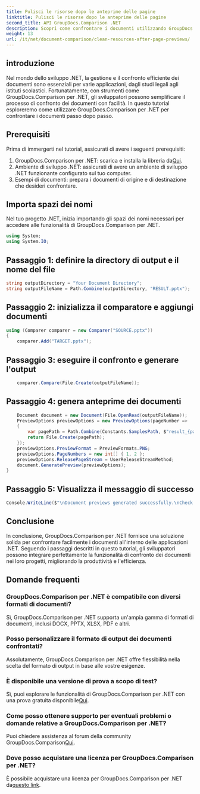 ```yaml
---
title: Pulisci le risorse dopo le anteprime delle pagine
linktitle: Pulisci le risorse dopo le anteprime delle pagine
second_title: API GroupDocs.Comparison .NET
description: Scopri come confrontare i documenti utilizzando GroupDocs.Comparison per .NET passo dopo passo. Migliora le tue applicazioni .NET con una gestione efficiente dei documenti.
weight: 13
url: /it/net/document-comparison/clean-resources-after-page-previews/
---
```

## introduzione
Nel mondo dello sviluppo .NET, la gestione e il confronto efficiente dei documenti sono essenziali per varie applicazioni, dagli studi legali agli istituti scolastici. Fortunatamente, con strumenti come GroupDocs.Comparison per .NET, gli sviluppatori possono semplificare il processo di confronto dei documenti con facilità. In questo tutorial esploreremo come utilizzare GroupDocs.Comparison per .NET per confrontare i documenti passo dopo passo.
## Prerequisiti
Prima di immergerti nel tutorial, assicurati di avere i seguenti prerequisiti:
1.  GroupDocs.Comparison per .NET: scarica e installa la libreria da[Qui](https://releases.groupdocs.com/comparison/net/).
2. Ambiente di sviluppo .NET: assicurati di avere un ambiente di sviluppo .NET funzionante configurato sul tuo computer.
3. Esempi di documenti: prepara i documenti di origine e di destinazione che desideri confrontare.

## Importa spazi dei nomi
Nel tuo progetto .NET, inizia importando gli spazi dei nomi necessari per accedere alle funzionalità di GroupDocs.Comparison per .NET.

```csharp
using System;
using System.IO;
```

## Passaggio 1: definire la directory di output e il nome del file
```csharp
string outputDirectory = "Your Document Directory";
string outputFileName = Path.Combine(outputDirectory, "RESULT.pptx");
```
## Passaggio 2: inizializza il comparatore e aggiungi documenti
```csharp
using (Comparer comparer = new Comparer("SOURCE.pptx"))
{
    comparer.Add("TARGET.pptx");
```
## Passaggio 3: eseguire il confronto e generare l'output
```csharp
    comparer.Compare(File.Create(outputFileName));
```
## Passaggio 4: genera anteprime dei documenti
```csharp
    Document document = new Document(File.OpenRead(outputFileName));
    PreviewOptions previewOptions = new PreviewOptions(pageNumber =>
    {
        var pagePath = Path.Combine(Constants.SamplesPath, $"result_{pageNumber}.png");
        return File.Create(pagePath);
    });
    previewOptions.PreviewFormat = PreviewFormats.PNG;
    previewOptions.PageNumbers = new int[] { 1, 2 };
    previewOptions.ReleasePageStream = UserReleaseStreamMethod;
    document.GeneratePreview(previewOptions);
}
```
## Passaggio 5: Visualizza il messaggio di successo
```csharp
Console.WriteLine($"\nDocument previews generated successfully.\nCheck output in {outputDirectory}.");
```

## Conclusione
In conclusione, GroupDocs.Comparison per .NET fornisce una soluzione solida per confrontare facilmente i documenti all'interno delle applicazioni .NET. Seguendo i passaggi descritti in questo tutorial, gli sviluppatori possono integrare perfettamente la funzionalità di confronto dei documenti nei loro progetti, migliorando la produttività e l'efficienza.
## Domande frequenti
### GroupDocs.Comparison per .NET è compatibile con diversi formati di documenti?
Sì, GroupDocs.Comparison per .NET supporta un'ampia gamma di formati di documenti, inclusi DOCX, PPTX, XLSX, PDF e altri.
### Posso personalizzare il formato di output dei documenti confrontati?
Assolutamente, GroupDocs.Comparison per .NET offre flessibilità nella scelta del formato di output in base alle vostre esigenze.
### È disponibile una versione di prova a scopo di test?
 Sì, puoi esplorare le funzionalità di GroupDocs.Comparison per .NET con una prova gratuita disponibile[Qui](https://releases.groupdocs.com/).
### Come posso ottenere supporto per eventuali problemi o domande relative a GroupDocs.Comparison per .NET?
 Puoi chiedere assistenza al forum della community GroupDocs.Comparison[Qui](https://forum.groupdocs.com/c/comparison/12).
### Dove posso acquistare una licenza per GroupDocs.Comparison per .NET?
È possibile acquistare una licenza per GroupDocs.Comparison per .NET da[questo link](https://purchase.groupdocs.com/buy).